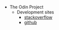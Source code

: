 - The Odin Project
	- Development sites
		- [stackoverflow](http://stackoverflow.com/)
		- [github](https://github.com/)